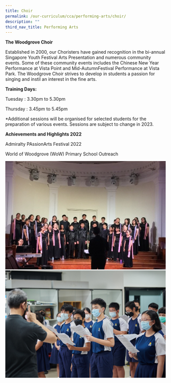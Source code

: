 ```yaml
---
title: Choir
permalink: /our-curriculum/cca/performing-arts/choir/
description: ""
third_nav_title: Performing Arts
---
```

**The Woodgrove Choir**

Established in 2000, our Choristers have gained recognition in the bi-annual Singapore Youth Festival Arts Presentation and numerous community events. Some of these community events includes the Chinese New Year Performance at Vista Point and Mid-AutumnFestival Performance at Vista Park. The Woodgrove Choir strives to develop in students a passion for singing and instil an interest in the fine arts.

**Training Days:** 

Tuesday : 3.30pm to 5.30pm

Thursday : 3.45pm to 5.45pm

*Additional sessions will be organised for selected students for the preparation of various events. Sessions are subject to change in 2023.

**Achievements and Highlights 2022**

Admiralty PAssionArts Festival 2022 

World of Woodgrove (WoW) Primary School Outreach

![](/images/Choir/Capture.png)
![](/images/Choir/WGS_105.jpg)